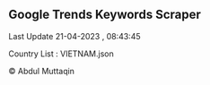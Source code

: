 

## Google Trends Keywords Scraper 
 
Last Update 21-04-2023 , 08:43:45

Country List :
VIETNAM.json



© Abdul Muttaqin 
